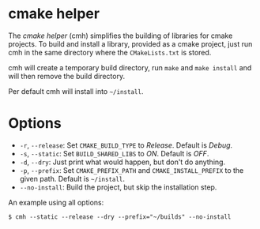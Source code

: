 cmake helper
=============

The *cmake helper* (cmh) simplifies the building of libraries for cmake projects. To
build and install a library, provided as a cmake project, just run cmh in the
same directory where the `CMakeLists.txt` is stored.

cmh will create a temporary build directory, run `make` and `make install` and will
then remove the build directory.

Per default cmh will install into `~/install`.

# Options

* `-r`, `--release`: Set `CMAKE_BUILD_TYPE` to *Release*. Default is *Debug*.
* `-s`, `--static`: Set `BUILD_SHARED_LIBS` to *ON*. Default is *OFF*.
* `-d`, `--dry`: Just print what would happen, but don't do anything.
* `-p`, `--prefix`: Set `CMAKE_PREFIX_PATH` and `CMAKE_INSTALL_PREFIX` to the given
  path. Default is `~/install`.
* `--no-install`: Build the project, but skip the installation step.

An example using all options:

    $ cmh --static --release --dry --prefix="~/builds" --no-install


